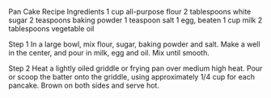 Pan Cake Recipe
Ingredients
1 cup all-purpose flour
2 tablespoons white sugar
2 teaspoons baking powder
1 teaspoon salt
1 egg, beaten
1 cup milk
2 tablespoons vegetable oil


  Step 1
In a large bowl, mix flour, sugar, baking powder and salt. Make a well in the center, and pour in milk, egg and oil. Mix until smooth.

Step 2
Heat a lightly oiled griddle or frying pan over medium high heat. Pour or scoop the batter onto the griddle, using approximately 1/4 cup for each pancake. Brown on both sides and serve hot.